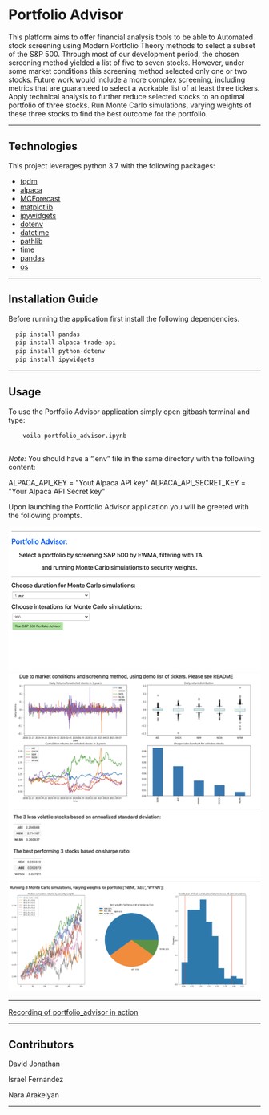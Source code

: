 # Portfolio Advisor

This platform aims to offer financial analysis tools to be able to Automated stock screening using Modern Portfolio Theory methods to select a subset of the S&P 500. Through most of our development period, the chosen screening method yielded a list of five to seven stocks. However, under some market conditions this screening method selected only one or two stocks. Future work would include a more complex screening, including metrics that are guaranteed to select a workable list of at least three tickers.
Apply technical analysis to further reduce selected stocks to an optimal portfolio of three stocks. 
Run Monte Carlo simulations, varying weights of these three stocks to find the best outcome for the portfolio. 

---

## Technologies

This project leverages python 3.7 with the following packages:

* [tqdm](https://tqdm.github.io/) 
* [alpaca](https://www.alpacafinance.org/) 
* [MCForecast](https://pbpython.com/monte-carlo.html)
* [matplotlib](https://matplotlib.org/)
* [ipywidgets](https://ipywidgets.readthedocs.io/en/latest/index.html)
* [dotenv](https://pypi.org/project/python-dotenv/)
* [datetime](https://docs.python.org/3/library/datetime.html)
* [pathlib](https://docs.python.org/3/library/pathlib.html)
* [time](https://docs.python.org/3/library/time.html)
* [pandas](https://pandas.pydata.org/docs/index.html)
* [os](https://docs.python.org/3/library/os.html)


---

## Installation Guide

Before running the application first install the following dependencies.

```python
  pip install pandas 
  pip install alpaca-trade-api
  pip install python-dotenv
  pip install ipywidgets
```

---

## Usage

To use the Portfolio Advisor application simply open gitbash terminal and type:

```
    voila portfolio_advisor.ipynb
    
```
_Note:_ You should have a “.env” file in the same directory with the following content:

ALPACA_API_KEY = "Yout Alpaca API key"
ALPACA_API_SECRET_KEY = "Your Alpaca API Secret key"

Upon launching the Portfolio Advisor application you will be greeted with the following prompts.

![Voila_portfolio_advisor_Prompts](images_video/Screen_Shot_1.png)
![Voila_portfolio_advisor_Prompts](images_video/Screen_Shot_2.png)
![Voila_portfolio_advisor_Prompts](images_video/Screen_Shot_3.png)

---

[Recording of portfolio_advisor in action](https://youtu.be/hEYCvOuo3sQ)

---

## Contributors

David Jonathan

Israel Fernandez

Nara Arakelyan

---
